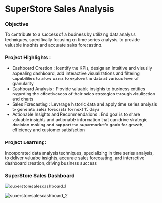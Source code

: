 <h1>SuperStore Sales  Analysis</h1>

<h3><b>Objective</b></h3>
To contribute to a success of a business by utilizing data analysis techniques, specifically focusing on time series analysis, to provide valuable insights and accurate sales forecasting.

<b><h3>Project Highlights : </h3></b>
- Dashboard Creation : Identify the KPIs, design an Intuitive and visually appealing dashboard, add interactive visualizations and filtering capabilities to allow users to explore the data at various level of granularity
-  Dashboard  Analysis : Provide valuable insights to business entities regarding the effectiveness of their sales strategies through visulization and charts 
-  Sales  Forecasting : Leverage historic data and apply time series analysis to generate sales forecasts for next 15 days
-  Actionable Insights and Recommendations : End goal is to share valuable insights and actionable information that can drive  strategic decision-making and support the supermarket's goals for growth, efficiency and customer satisfaction  

<b><h3>Project Learning: </h3></b>
Incorporated data analysis techniques, specializing in time series analysis, to deliver valuabe insights, accurate sales forecasting, and interactive dashboard creation, driving business success

<b><h3>SuperStore Sales Dashboard </h3></b>

![superstoresalesdashboard_1](https://github.com/user-attachments/assets/9eca2efa-9a38-48b5-85a8-70c9f613ac1a)

![superstoresalesdashboard_2](https://github.com/user-attachments/assets/eca882ed-c4fc-41e3-9958-62bf58e85827)












